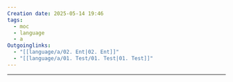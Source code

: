 ```yaml
---
Creation date: 2025-05-14 19:46
tags:
  - moc
  - language
  - a
Outgoinglinks:
  - "[[language/a/02. Ent|02. Ent]]"
  - "[[language/a/01. Test/01. Test|01. Test]]"
---
```

---
